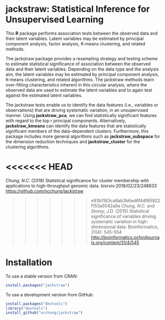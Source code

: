 # jackstraw: Statistical Inference for Unsupervised Learning

This **R** package performs association tests between the observed data and their latent variables. Latent variables may be estimated by principal component analysis, factor analysis, K-means clustering, and related methods.

The jackstraw package provides a resampling strategy and testing scheme to estimate statistical significance of association between the observed data and their latent variables. Depending on the data type and the analysis aim, the latent variables may be estimated by principal component analysis, K-means clustering, and related algorithms. The jackstraw methods learn over-fitting characteristics inherent in this circular analysis, where the observed data are used to estimate the latent variables and to again test against the estimated latent variables.

The jackstraw tests enable us to identify the data features (i.e., variables or observations) that are driving systematic variation, in an unsupervised manner. Using **jackstraw_pca**, we can find statistically significant features with regard to the top r principal components. Alternatively, **jackstraw_kmeans** can identify the data features that are statistically significant members of the data-dependent clusters. Furthermore, this package includes more general algorithms such as **jackstraw_subspace** for the dimension reduction techniques and **jackstraw_cluster** for the clustering algorithms.

<<<<<<< HEAD
=======
*Chung, N.C.* (2018) Statistical significance for cluster membership with applications to high-throughput genomic data. biorxiv:2018/02/23/248633 https://github.com/ncchung/jackstraw

>>>>>>> e93b1163ca6ab3b6ed6f4df85922f153a5542a9a
*Chung, N.C.* and *Storey, J.D.* (2015) Statistical significance of variables driving systematic variation in high-dimensional data. Bioinformatics, 31(4): 545-554
http://bioinformatics.oxfordjournals.org/content/31/4/545

# Installation

To use a stable version from CRAN:
```R
install.packages("jackstraw")
```

To use a development version from GitHub:
```R
install.packages("devtools")
library("devtools")
install_github("ncchung/jackstraw")
```
